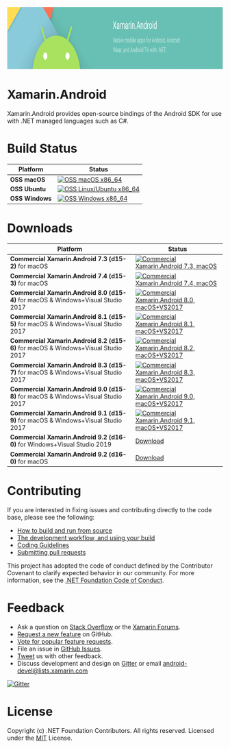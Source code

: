 <img src="Documentation/images/banner.png" alt="Xamarin.Android banner" height="145" >

Xamarin.Android
===============

Xamarin.Android provides open-source bindings of the Android SDK for use with
.NET managed languages such as C#.

# Build Status

| Platform              | Status |
|-----------------------|--------|
| **OSS macOS**         | [![OSS macOS x86_64][oss-macOS-x86_64-icon]][oss-macOS-x86_64-status] |
| **OSS Ubuntu**        | [![OSS Linux/Ubuntu x86_64][oss-ubuntu-x86_64-icon]][oss-ubuntu-x86_64-status] |
| **OSS Windows**       | [![OSS Windows x86_64][oss-windows-x86_64-icon]][oss-windows-x86_64-status] |

[oss-macOS-x86_64-icon]: https://jenkins.mono-project.com/view/Xamarin.Android/job/xamarin-android/badge/icon
[oss-macOS-x86_64-status]: https://jenkins.mono-project.com/view/Xamarin.Android/job/xamarin-android/
[oss-ubuntu-x86_64-icon]: https://jenkins.mono-project.com/view/Xamarin.Android/job/xamarin-android-linux/badge/icon
[oss-ubuntu-x86_64-status]: https://jenkins.mono-project.com/view/Xamarin.Android/job/xamarin-android-linux/
[oss-windows-x86_64-icon]: https://devdiv.visualstudio.com/_apis/public/build/definitions/0bdbc590-a062-4c3f-b0f6-9383f67865ee/7212/badge
[oss-windows-x86_64-status]: https://devdiv.visualstudio.com/DevDiv/Default/_build/index?definitionId=7212

# Downloads

| Platform        | Status |
|-----------------|--------|
| **Commercial Xamarin.Android 7.3 (d15-2)** for macOS                                        | [![Commercial Xamarin.Android 7.3, macOS][commercial-d15-2-macOS-x86_64-icon]][commercial-d15-2-macOS-x86_64-status] |
| **Commercial Xamarin.Android 7.4 (d15-3)** for macOS                                        | [![Commercial Xamarin.Android 7.4, macOS][commercial-d15-3-macOS-x86_64-icon]][commercial-d15-3-macOS-x86_64-status] |
| **Commercial Xamarin.Android 8.0 (d15-4)** for macOS &amp; Windows+Visual Studio 2017       | [![Commercial Xamarin.Android 8.0, macOS+VS2017][commercial-d15-4-macOS-x86_64-icon]][commercial-d15-4-macOS-x86_64-status] |
| **Commercial Xamarin.Android 8.1 (d15-5)** for macOS &amp; Windows+Visual Studio 2017       | [![Commercial Xamarin.Android 8.1, macOS+VS2017][commercial-d15-5-macOS-x86_64-icon]][commercial-d15-5-macOS-x86_64-status] |
| **Commercial Xamarin.Android 8.2 (d15-6)** for macOS &amp; Windows+Visual Studio 2017       | [![Commercial Xamarin.Android 8.2, macOS+VS2017][commercial-d15-6-macOS-x86_64-icon]][commercial-d15-6-macOS-x86_64-status] |
| **Commercial Xamarin.Android 8.3 (d15-7)** for macOS &amp; Windows+Visual Studio 2017       | [![Commercial Xamarin.Android 8.3, macOS+VS2017][commercial-d15-7-macOS-x86_64-icon]][commercial-d15-7-macOS-x86_64-status] |
| **Commercial Xamarin.Android 9.0 (d15-8)** for macOS &amp; Windows+Visual Studio 2017       | [![Commercial Xamarin.Android 9.0, macOS+VS2017][commercial-d15-8-macOS-x86_64-icon]][commercial-d15-8-macOS-x86_64-status] |
| **Commercial Xamarin.Android 9.1 (d15-9)** for macOS &amp; Windows+Visual Studio 2017       | [![Commercial Xamarin.Android 9.1, macOS+VS2017][commercial-d15-9-macOS-x86_64-icon]][commercial-d15-9-macOS-x86_64-status] |
| **Commercial Xamarin.Android 9.2 (d16-0)** for Windows+Visual Studio 2019       | [Download][commercial-d16-0-Windows-x86_64] |
| **Commercial Xamarin.Android 9.2 (d16-0)** for macOS                            | [Download][commercial-d16-0-macOS-x86_64]   |

[commercial-d15-2-macOS-x86_64-icon]:     https://jenkins.mono-project.com/view/Xamarin.Android/job/xamarin-android-builds-d15-2/badge/icon
[commercial-d15-2-macOS-x86_64-status]:   https://jenkins.mono-project.com/view/Xamarin.Android/job/xamarin-android-builds-d15-2/
[commercial-d15-3-macOS-x86_64-icon]:     https://jenkins.mono-project.com/view/Xamarin.Android/job/xamarin-android-builds-d15-3/badge/icon
[commercial-d15-3-macOS-x86_64-status]:   https://jenkins.mono-project.com/view/Xamarin.Android/job/xamarin-android-builds-d15-3/
[commercial-d15-4-macOS-x86_64-icon]:     https://jenkins.mono-project.com/view/Xamarin.Android/job/xamarin-android-builds-d15-4/badge/icon
[commercial-d15-4-macOS-x86_64-status]:   https://jenkins.mono-project.com/view/Xamarin.Android/job/xamarin-android-builds-d15-4/
[commercial-d15-5-macOS-x86_64-icon]:     https://jenkins.mono-project.com/view/Xamarin.Android/job/xamarin-android-builds-d15-5/badge/icon
[commercial-d15-5-macOS-x86_64-status]:   https://jenkins.mono-project.com/view/Xamarin.Android/job/xamarin-android-builds-d15-5/
[commercial-d15-6-macOS-x86_64-icon]:     https://jenkins.mono-project.com/view/Xamarin.Android/job/xamarin-android-builds-d15-6/badge/icon
[commercial-d15-6-macOS-x86_64-status]:   https://jenkins.mono-project.com/view/Xamarin.Android/job/xamarin-android-builds-d15-6/
[commercial-d15-7-macOS-x86_64-icon]:     https://jenkins.mono-project.com/view/Xamarin.Android/job/xamarin-android-builds-d15-7/badge/icon
[commercial-d15-7-macOS-x86_64-status]:   https://jenkins.mono-project.com/view/Xamarin.Android/job/xamarin-android-builds-d15-7/
[commercial-d15-8-macOS-x86_64-icon]:     https://jenkins.mono-project.com/view/Xamarin.Android/job/xamarin-android-builds-d15-8/badge/icon
[commercial-d15-8-macOS-x86_64-status]:   https://jenkins.mono-project.com/view/Xamarin.Android/job/xamarin-android-builds-d15-8/
[commercial-d15-9-macOS-x86_64-icon]:     https://jenkins.mono-project.com/view/Xamarin.Android/job/xamarin-android-builds-d15-9/badge/icon
[commercial-d15-9-macOS-x86_64-status]:   https://jenkins.mono-project.com/view/Xamarin.Android/job/xamarin-android-builds-d15-9/
[commercial-d16-0-Windows-x86_64]:        https://download.visualstudio.microsoft.com/download/pr/b153d2f1-f6ce-4fdf-b38d-5e228ae08bd6/d308fbee786cfb26a2fd783f183f4e7e/xamarin.android.sdk.9.2.3.0.vsix
[commercial-d16-0-macOS-x86_64]:          https://download.visualstudio.microsoft.com/download/pr/70ad99db-5313-4c32-9b0e-9c5b37a995c9/e505e4500a1a89d947906fecad034031/xamarin.android-9.2.3-0.pkg

# Contributing

If you are interested in fixing issues and contributing directly to the code base, please see the following:

  - [How to build and run from source](Documentation/README.md#building-from-source)
  - [The development workflow, and using your build](Documentation/README.md#development-workflow)
  - [Coding Guidelines](http://www.mono-project.com/community/contributing/coding-guidelines/)
  - [Submitting pull requests](https://github.com/xamarin/xamarin-android/wiki/Submitting-Bugs,-Feature-Requests,-and-Pull-Requests#pull-requests)

This project has adopted the code of conduct defined by the Contributor Covenant
to clarify expected behavior in our community. For more information, see the
[.NET Foundation Code of Conduct](http://www.dotnetfoundation.org/code-of-conduct).

# Feedback

  - Ask a question on [Stack Overflow](https://stackoverflow.com/questions/tagged/xamarin.android) or the [Xamarin Forums](https://forums.xamarin.com/categories/android).
  - [Request a new feature](https://github.com/xamarin/xamarin-android/wiki/Submitting-Bugs,-Feature-Requests,-and-Pull-Requests) on GitHub.
  - [Vote for popular feature requests](https://github.com/xamarin/xamarin-android/issues?utf8=%E2%9C%93&q=is%3Aissue+is%3Aopen+label%3Aenhancement+sort%3Areactions-%2B1-desc).
  - File an issue in [GitHub Issues](https://github.com/xamarin/xamarin-android/issues/new).
  - [Tweet](https://twitter.com/xamarinhq) us with other feedback.
  - Discuss development and design on [Gitter](https://gitter.im/xamarin/xamarin-android) or email [android-devel@lists.xamarin.com](android-devel@lists.xamarin.com) 

[![Gitter](https://badges.gitter.im/Join%20Chat.svg)](https://gitter.im/xamarin/xamarin-android?utm_source=badge&utm_medium=badge&utm_campaign=pr-badge&utm_content=badge)

# License

Copyright (c) .NET Foundation Contributors. All rights reserved.
Licensed under the [MIT](LICENSE) License.
